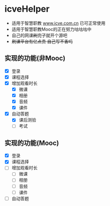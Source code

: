 # icveHelper
* 适用于智慧职教 www.icve.com.cn 已可正常使用
* 适用于智慧职教Mooc的正在努力咕咕咕中
* 自己的网课~~刷完了~~就开个源吧
* ~~刷课平台有亿点贵 自己写不香吗~~
## 实现的功能(非Mooc)
- [x] 登录
- [x] 课程选择
- [x] 增加观看时长
    - [x] 微课
    - [x] 相册
    - [x] 音频
    - [x] 课件 
- [x] 自动答题
    - [x] 课后测验
    - [ ] 考试
## 实现的功能(Mooc)
- [x] 登录
- [x] 课程选择
- [ ] 增加观看时长
    - [ ] 微课
    - [ ] 相册
    - [ ] 音频
    - [ ] 课件 
- [ ] 自动答题